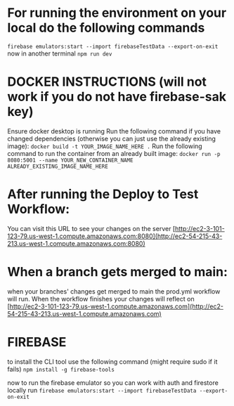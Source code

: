 # For running the environment on your local do the following commands
`firebase emulators:start --import firebaseTestData --export-on-exit`
now in another terminal
`npm run dev`

# DOCKER INSTRUCTIONS (will not work if you do not have firebase-sak key)
Ensure docker desktop is running
Run the following command if you have changed dependencies (otherwise you can just use the already existing image):
`docker build -t YOUR_IMAGE_NAME_HERE .`
Run the following command to run the container from an already built image:
`docker run -p 8080:5001 --name YOUR_NEW_CONTAINER_NAME ALREADY_EXISTING_IMAGE_NAME_HERE`

# After running the Deploy to Test Workflow:
You can visit this URL to see your changes on the server
[http://ec2-3-101-123-79.us-west-1.compute.amazonaws.com:8080](http://ec2-54-215-43-213.us-west-1.compute.amazonaws.com:8080)

# When a branch gets merged to main:
when your branches' changes get merged to main the prod.yml
workflow will run. When the workflow finishes your changes will reflect on
[http://ec2-3-101-123-79.us-west-1.compute.amazonaws.com](http://ec2-54-215-43-213.us-west-1.compute.amazonaws.com)


# FIREBASE
to install the CLI tool use the following command (might require sudo if it fails)
`npm install -g firebase-tools`

now to run the firebase emulator so you can work with auth and firestore locally run
`firebase emulators:start --import firebaseTestData --export-on-exit`
